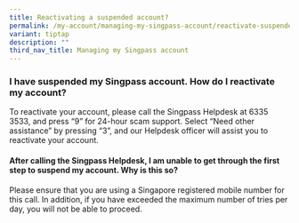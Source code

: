 ```yaml
---
title: Reactivating a suspended account?
permalink: /my-account/managing-my-singpass-account/reactivate-suspended-account/
variant: tiptap
description: ""
third_nav_title: Managing my Singpass account
---
```

<h3>I have suspended my Singpass account. How do I reactivate my account?</h3>
<p>To reactivate your account, please call the Singpass Helpdesk at 6335
3533, and press “9” for 24-hour scam support. Select “Need other assistance”
by pressing “3”, and our Helpdesk officer will assist you to reactivate
your account.</p>
<p></p>
<h4>After calling the Singpass Helpdesk, I am unable to get through the first step to suspend my account. Why is this so?</h4>
<p>Please ensure that you are using a Singapore registered mobile number
for this call. In addition, if you have exceeded the maximum number of
tries per day, you will not be able to proceed.</p>